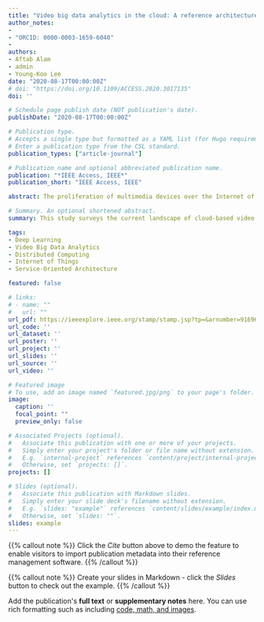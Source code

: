 ```yaml
---
title: "Video big data analytics in the cloud: A reference architecture, survey, opportunities, and open research issues"
author_notes:
- 
- "ORCID: 0000-0003-1659-6040"
-
authors:
- Aftab Alam
- admin
- Young-Koo Lee
date: "2020-08-17T00:00:00Z"
# doi: "https://doi.org/10.1109/ACCESS.2020.3017135"
doi: ''

# Schedule page publish date (NOT publication's date).
publishDate: "2020-08-17T00:00:00Z"

# Publication type.
# Accepts a single type but formatted as a YAML list (for Hugo requirements).
# Enter a publication type from the CSL standard.
publication_types: ["article-journal"]

# Publication name and optional abbreviated publication name.
publication: "*IEEE Access, IEEE*"
publication_short: "IEEE Access, IEEE"

abstract: The proliferation of multimedia devices over the Internet of Things (IoT) generates an unprecedented amount of data. Consequently, the world has stepped into the era of big data. Recently, on the rise of distributed computing technologies, video big data analytics in the cloud has attracted the attention of researchers and practitioners. The current technology and market trends demand an efficient framework for video big data analytics. However, the current work is too limited to provide a complete survey of recent research work on video big data analytics in the cloud, including the management and analysis of a large amount of video data, the challenges, opportunities, and promising research directions. To serve this purpose, we present this study, which conducts a broad overview of the state-of-the-art literature on video big data analytics in the cloud. It also aims to bridge the gap among large-scale video analytics challenges, big data solutions, and cloud computing. In this study, we clarify the basic nomenclatures that govern the video analytics domain and the characteristics of video big data while establishing its relationship with cloud computing. We propose a service-oriented layered reference architecture for intelligent video big data analytics in the cloud. Then, a comprehensive and keen review has been conducted to examine cutting-edge research trends in video big data analytics. Finally, we identify and articulate several open research issues and challenges, which have been raised by the deployment of big data technologies in the cloud for video big data analytics. To the best of our knowledge, this is the first study that presents the generalized view of the video big data analytics in the cloud. This paper provides the research studies and technologies advancing the video analyses in the era of big data and cloud computing.

# Summary. An optional shortened abstract.
summary: This study surveys the current landscape of cloud-based video big data analytics and proposes a service-oriented layered reference architecture to efficiently ingest, manage, and analyze massive video streams. It also identifies key challenges, opportunities, and future research directions for building scalable, intelligent video analytics platforms in the cloud.

tags:
- Deep Learning
- Video Big Data Analytics
- Distributed Computing
- Internet of Things
- Service-Oriented Architecture

featured: false

# links:
# - name: ""
#   url: ""
url_pdf: https://ieeexplore.ieee.org/stamp/stamp.jsp?tp=&arnumber=9169636
url_code: ''
url_dataset: ''
url_poster: ''
url_project: ''
url_slides: ''
url_source: ''
url_video: ''

# Featured image
# To use, add an image named `featured.jpg/png` to your page's folder. 
image:
  caption: ''
  focal_point: ""
  preview_only: false

# Associated Projects (optional).
#   Associate this publication with one or more of your projects.
#   Simply enter your project's folder or file name without extension.
#   E.g. `internal-project` references `content/project/internal-project/index.md`.
#   Otherwise, set `projects: []`.
projects: []

# Slides (optional).
#   Associate this publication with Markdown slides.
#   Simply enter your slide deck's filename without extension.
#   E.g. `slides: "example"` references `content/slides/example/index.md`.
#   Otherwise, set `slides: ""`.
slides: example
---
```


{{% callout note %}}
Click the *Cite* button above to demo the feature to enable visitors to import publication metadata into their reference management software.
{{% /callout %}}

{{% callout note %}}
Create your slides in Markdown - click the *Slides* button to check out the example.
{{% /callout %}}

Add the publication's **full text** or **supplementary notes** here. You can use rich formatting such as including [code, math, and images](https://docs.hugoblox.com/content/writing-markdown-latex/).
